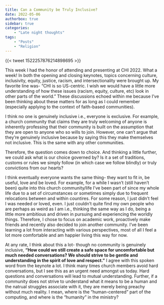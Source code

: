 ```yaml
---
title: Can a Community be Truly Inclusive?
date: 2022-05-06
authorbox: true
sidebar: true
categories:
    - "Late night thoughts"
tags:
    - "Posts"
    - "Religion"
---
```


{{< tweet 1522257876214898695 >}} 

This week I had the honor of attending and presenting at CHI 2022. What a week! In both the opening and closing keynotes, topics concerning culture, inclusivity, equity, justice, racism, and intersectionality were brought up. My favorite line was- “CHI is so US-centric. I wish we would have a little more understanding of how these issues (racism, equity, culture, etc) look in other parts of the world.” These discussions echoed within me because I’ve been thinking about these matters for as long as I could remember (especially applying to the context of faith-based communities).

I think no one is genuinely inclusive i.e., everyone is exclusive. For example, a church community that claims they are truly welcoming of anyone is inherently professing that their community is built on the assumption that they are open to anyone who so wills to join. However, one can’t argue that they’re genuinely inclusive because by saying this they make themselves not inclusive. This is the same with any other communities.

Therefore, the question comes down to choice. And thinking a little further, we could ask what is our choice governed by? Is it a set of traditions, customs or rules we simply follow (in which case we follow blindly) or truly convictions from our hearts?

I think eventually everyone wants the same thing- they want to fit in, be useful, love and be loved. For example, for a while I wasn’t (still haven’t been) quite into this church community/life I’ve been part of since my whole life due to a set of circumstances or sometimes simply due to frequent relocations between and within countires. For some reason, I just didn’t feel I was needed or loved, even. I just couldn’t quite find my own people who are perhaps as weird as I am i.e., thinking the same way as I do, being a little more ambitious and driven in pursuing and experiencing the worldly things. Therefore, I chose to focus on academic work, proactively make friends and recently also decided to join another community. I’ve been learning a lot from interacting with various perspectives, most of all I feel a lot more comfortable and am happier living this way for now.

At any rate, I think about this a lot- though no community is genuinely inclusive, **“How could we still create a safe space for uncomfortable but much needed conversations? We should strive to be gentle and understanding in the spirit of love and respect.”** I agree with this spoken word from the keynote a lot. I think many times church members avoid hard conversations, but I see this as an urgent need amongst us today. Hard questions and conversations will lead to mutual understanding. Further, if a community does not strive to understand what it means to be a human and the natrual struggles associate with it, they are merely being preachy without much reality. I mean, where is the “human-centered” part of the computing, and where is the “humanity” in the ministry?